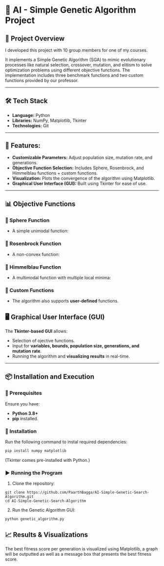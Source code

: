 # 🧬 AI - Simple Genetic Algorithm Project

## 📌 Project Overview
I developed this project with 10 group members for one of my courses. 

It implements a Simple Genetic Algorithm (SGA) to mimic evolutionary processes like natural selection, crossover, mutation, and elitism to solve optimization problems using different objective functions. The implementation includes three benchmark functions and two custom functions provided by our professor.

---

## 🛠️ Tech Stack
- **Language:** Python
- **Libraries:** NumPy, Matplotlib, Tkinter
- **Technologies:** Git

---

## 🧠 Features:
- **Customizable Parameters:** Adjust population size, mutation rate, and generations.
- **Objective Function Selection:** Includes Sphere, Rosenbrock, and Himmelblau functions + custom functions.
- **Visualization:** Plots the convergence of the algorithm using Matplotlib.
- **Graphical User Interface (GUI):** Built using Tkinter for ease of use.

---

## 📊 Objective Functions
### 🔢 Sphere Function
- A simple unimodal function:


### 🔄 Rosenbrock Function
- A non-convex function:

### 🔀 Himmelblau Function
- A multimodal function with multiple local minima:

### 🔧 Custom Functions
- The algorithm also supports **user-defined** functions.

## 🖥️ Graphical User Interface (GUI)
The **Tkinter-based GUI** allows:
- Selection of ojective functions.
- Input for **variables, bounds, population size, generations, and mutation rate**.
- Running the algorithm and **visualizing results** in real-time.


---

## 📦 Installation and Execution

### 📌 Prerequisites
Ensure you have:
- **Python 3.8+**
- **pip** installed.

### 🔧 Installation
Run the following command to instal required dependencies:
```bash
pip install numpy matplotlib
```
(Tkinter comes pre-installed with Python.)

### ▶️ Running the Program
1. Clone the repository:
```
git clone https://github.com/PaarthBagga/AI-Simple-Genetic-Search-Algorithm.git
cd AI-Simple-Genetic-Search-Algorithm
```
2. Run the Genetic Algorithm GUI:
```
python genetic_algorithm.py
```

## 📈 Results & Visualizations

The best fitness score per generation is visualized using Matplotlib, a graph will be outputted as well as a message box that presents the best fitness score.


